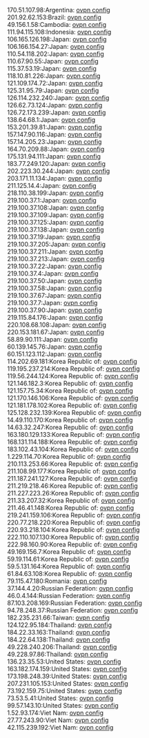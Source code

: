 170.51.107.98:Argentina: [ovpn config](vpn/170_51_107_98.ovpn)  
201.92.62.153:Brazil: [ovpn config](vpn/201_92_62_153.ovpn)  
49.156.1.58:Cambodia: [ovpn config](vpn/49_156_1_58.ovpn)  
111.94.115.108:Indonesia: [ovpn config](vpn/111_94_115_108.ovpn)  
106.165.126.198:Japan: [ovpn config](vpn/106_165_126_198.ovpn)  
106.166.154.27:Japan: [ovpn config](vpn/106_166_154_27.ovpn)  
110.54.118.202:Japan: [ovpn config](vpn/110_54_118_202.ovpn)  
110.67.90.55:Japan: [ovpn config](vpn/110_67_90_55.ovpn)  
115.37.53.19:Japan: [ovpn config](vpn/115_37_53_19.ovpn)  
118.10.81.226:Japan: [ovpn config](vpn/118_10_81_226.ovpn)  
121.109.174.72:Japan: [ovpn config](vpn/121_109_174_72.ovpn)  
125.31.95.79:Japan: [ovpn config](vpn/125_31_95_79.ovpn)  
126.114.232.240:Japan: [ovpn config](vpn/126_114_232_240.ovpn)  
126.62.73.124:Japan: [ovpn config](vpn/126_62_73_124.ovpn)  
126.72.173.239:Japan: [ovpn config](vpn/126_72_173_239.ovpn)  
138.64.68.1:Japan: [ovpn config](vpn/138_64_68_1.ovpn)  
153.201.39.81:Japan: [ovpn config](vpn/153_201_39_81.ovpn)  
157.147.90.116:Japan: [ovpn config](vpn/157_147_90_116.ovpn)  
157.14.205.23:Japan: [ovpn config](vpn/157_14_205_23.ovpn)  
164.70.209.88:Japan: [ovpn config](vpn/164_70_209_88.ovpn)  
175.131.94.111:Japan: [ovpn config](vpn/175_131_94_111.ovpn)  
183.77.249.120:Japan: [ovpn config](vpn/183_77_249_120.ovpn)  
202.223.30.244:Japan: [ovpn config](vpn/202_223_30_244.ovpn)  
203.171.11.134:Japan: [ovpn config](vpn/203_171_11_134.ovpn)  
211.125.14.4:Japan: [ovpn config](vpn/211_125_14_4.ovpn)  
218.110.38.199:Japan: [ovpn config](vpn/218_110_38_199.ovpn)  
219.100.37.1:Japan: [ovpn config](vpn/219_100_37_1.ovpn)  
219.100.37.108:Japan: [ovpn config](vpn/219_100_37_108.ovpn)  
219.100.37.109:Japan: [ovpn config](vpn/219_100_37_109.ovpn)  
219.100.37.125:Japan: [ovpn config](vpn/219_100_37_125.ovpn)  
219.100.37.138:Japan: [ovpn config](vpn/219_100_37_138.ovpn)  
219.100.37.19:Japan: [ovpn config](vpn/219_100_37_19.ovpn)  
219.100.37.205:Japan: [ovpn config](vpn/219_100_37_205.ovpn)  
219.100.37.211:Japan: [ovpn config](vpn/219_100_37_211.ovpn)  
219.100.37.213:Japan: [ovpn config](vpn/219_100_37_213.ovpn)  
219.100.37.22:Japan: [ovpn config](vpn/219_100_37_22.ovpn)  
219.100.37.4:Japan: [ovpn config](vpn/219_100_37_4.ovpn)  
219.100.37.50:Japan: [ovpn config](vpn/219_100_37_50.ovpn)  
219.100.37.58:Japan: [ovpn config](vpn/219_100_37_58.ovpn)  
219.100.37.67:Japan: [ovpn config](vpn/219_100_37_67.ovpn)  
219.100.37.7:Japan: [ovpn config](vpn/219_100_37_7.ovpn)  
219.100.37.90:Japan: [ovpn config](vpn/219_100_37_90.ovpn)  
219.115.84.176:Japan: [ovpn config](vpn/219_115_84_176.ovpn)  
220.108.68.108:Japan: [ovpn config](vpn/220_108_68_108.ovpn)  
220.153.181.67:Japan: [ovpn config](vpn/220_153_181_67.ovpn)  
58.89.90.111:Japan: [ovpn config](vpn/58_89_90_111.ovpn)  
60.139.145.76:Japan: [ovpn config](vpn/60_139_145_76.ovpn)  
60.151.123.112:Japan: [ovpn config](vpn/60_151_123_112.ovpn)  
114.202.69.181:Korea Republic of: [ovpn config](vpn/114_202_69_181.ovpn)  
119.195.237.214:Korea Republic of: [ovpn config](vpn/119_195_237_214.ovpn)  
119.56.244.124:Korea Republic of: [ovpn config](vpn/119_56_244_124.ovpn)  
121.146.182.3:Korea Republic of: [ovpn config](vpn/121_146_182_3.ovpn)  
121.157.75.34:Korea Republic of: [ovpn config](vpn/121_157_75_34.ovpn)  
121.170.146.106:Korea Republic of: [ovpn config](vpn/121_170_146_106.ovpn)  
121.181.178.102:Korea Republic of: [ovpn config](vpn/121_181_178_102.ovpn)  
125.128.232.139:Korea Republic of: [ovpn config](vpn/125_128_232_139.ovpn)  
14.49.110.170:Korea Republic of: [ovpn config](vpn/14_49_110_170.ovpn)  
14.63.32.247:Korea Republic of: [ovpn config](vpn/14_63_32_247.ovpn)  
163.180.129.133:Korea Republic of: [ovpn config](vpn/163_180_129_133.ovpn)  
168.131.114.188:Korea Republic of: [ovpn config](vpn/168_131_114_188.ovpn)  
183.102.43.104:Korea Republic of: [ovpn config](vpn/183_102_43_104.ovpn)  
1.229.114.70:Korea Republic of: [ovpn config](vpn/1_229_114_70.ovpn)  
210.113.253.66:Korea Republic of: [ovpn config](vpn/210_113_253_66.ovpn)  
211.108.99.177:Korea Republic of: [ovpn config](vpn/211_108_99_177.ovpn)  
211.187.241.127:Korea Republic of: [ovpn config](vpn/211_187_241_127.ovpn)  
211.219.218.46:Korea Republic of: [ovpn config](vpn/211_219_218_46.ovpn)  
211.227.223.26:Korea Republic of: [ovpn config](vpn/211_227_223_26.ovpn)  
211.33.207.32:Korea Republic of: [ovpn config](vpn/211_33_207_32.ovpn)  
211.46.41.148:Korea Republic of: [ovpn config](vpn/211_46_41_148.ovpn)  
219.241.159.106:Korea Republic of: [ovpn config](vpn/219_241_159_106.ovpn)  
220.77.218.220:Korea Republic of: [ovpn config](vpn/220_77_218_220.ovpn)  
220.93.218.104:Korea Republic of: [ovpn config](vpn/220_93_218_104.ovpn)  
222.110.107.130:Korea Republic of: [ovpn config](vpn/222_110_107_130.ovpn)  
222.98.160.90:Korea Republic of: [ovpn config](vpn/222_98_160_90.ovpn)  
49.169.156.7:Korea Republic of: [ovpn config](vpn/49_169_156_7.ovpn)  
59.19.114.61:Korea Republic of: [ovpn config](vpn/59_19_114_61.ovpn)  
59.5.131.164:Korea Republic of: [ovpn config](vpn/59_5_131_164.ovpn)  
61.84.63.108:Korea Republic of: [ovpn config](vpn/61_84_63_108.ovpn)  
79.115.47.180:Romania: [ovpn config](vpn/79_115_47_180.ovpn)  
37.144.4.20:Russian Federation: [ovpn config](vpn/37_144_4_20.ovpn)  
46.0.4.144:Russian Federation: [ovpn config](vpn/46_0_4_144.ovpn)  
87.103.208.169:Russian Federation: [ovpn config](vpn/87_103_208_169.ovpn)  
94.78.248.37:Russian Federation: [ovpn config](vpn/94_78_248_37.ovpn)  
182.235.231.66:Taiwan: [ovpn config](vpn/182_235_231_66.ovpn)  
124.122.95.184:Thailand: [ovpn config](vpn/124_122_95_184.ovpn)  
184.22.33.163:Thailand: [ovpn config](vpn/184_22_33_163.ovpn)  
184.22.64.138:Thailand: [ovpn config](vpn/184_22_64_138.ovpn)  
49.228.240.206:Thailand: [ovpn config](vpn/49_228_240_206.ovpn)  
49.228.97.86:Thailand: [ovpn config](vpn/49_228_97_86.ovpn)  
136.23.35.53:United States: [ovpn config](vpn/136_23_35_53.ovpn)  
163.182.174.159:United States: [ovpn config](vpn/163_182_174_159.ovpn)  
173.198.248.39:United States: [ovpn config](vpn/173_198_248_39.ovpn)  
207.231.105.153:United States: [ovpn config](vpn/207_231_105_153.ovpn)  
73.192.159.75:United States: [ovpn config](vpn/73_192_159_75.ovpn)  
73.53.5.41:United States: [ovpn config](vpn/73_53_5_41.ovpn)  
99.57.143.10:United States: [ovpn config](vpn/99_57_143_10.ovpn)  
1.52.93.174:Viet Nam: [ovpn config](vpn/1_52_93_174.ovpn)  
27.77.243.90:Viet Nam: [ovpn config](vpn/27_77_243_90.ovpn)  
42.115.239.192:Viet Nam: [ovpn config](vpn/42_115_239_192.ovpn)  
